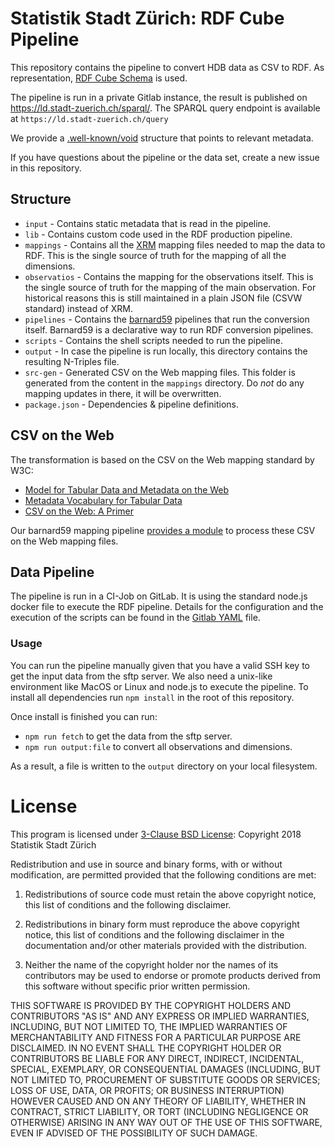 # Statistik Stadt Zürich: RDF Cube Pipeline

This repository contains the pipeline to convert HDB data as CSV to RDF. As representation, [RDF Cube Schema](https://github.com/zazuko/rdf-cube-schema) is used. 

The pipeline is run in a private Gitlab instance, the result is published on https://ld.stadt-zuerich.ch/sparql/. The SPARQL query endpoint is available at `https://ld.stadt-zuerich.ch/query`

We provide a [.well-known/void](https://ld.stadt-zuerich.ch/.well-known/void) structure that points to relevant metadata.

If you have questions about the pipeline or the data set, create a new issue in this repository.

## Structure

* `input` - Contains static metadata that is read in the pipeline.
* `lib` - Contains custom code used in the RDF production pipeline. 
* `mappings` - Contains all the [XRM](https://github.com/zazuko/expressive-rdf-mapper) mapping files needed to map the data to RDF. This is the single source of truth for the mapping of all the dimensions.
* `observatios` - Contains the mapping for the observations itself. This is the single source of truth for the mapping of the main observation. For historical reasons this is still maintained in a plain JSON file (CSVW standard) instead of XRM. 
* `pipelines` - Contains the [barnard59](https://github.com/zazuko/barnard59) pipelines that run the conversion itself. Barnard59 is a declarative way to run RDF conversion pipelines.
* `scripts` - Contains the shell scripts needed to run the pipeline.
* `output` - In case the pipeline is run locally, this directory contains the resulting N-Triples file.
* `src-gen` - Generated CSV on the Web mapping files. This folder is generated from the content in the `mappings` directory. Do *not* do any mapping updates in there, it will be overwritten.
* `package.json` - Dependencies & pipeline definitions.


## CSV on the Web

The transformation is based on the CSV on the Web mapping standard by W3C:

* [Model for Tabular Data and Metadata on the Web](https://www.w3.org/TR/tabular-data-model/)
* [Metadata Vocabulary for Tabular Data](https://www.w3.org/TR/tabular-metadata/)
* [CSV on the Web: A Primer](https://www.w3.org/TR/tabular-data-primer/)

Our barnard59 mapping pipeline [provides a module](https://github.com/rdf-ext/rdf-parser-csvw) to process these CSV on the Web mapping files.

## Data Pipeline

The pipeline is run in a CI-Job on GitLab. It is using the standard node.js docker file to execute the RDF pipeline. Details for the configuration and the execution of the scripts can be found in the [Gitlab YAML](.gitlab-ci.yml) file.

### Usage

You can run the pipeline manually given that you have a valid SSH key to get the input data from the sftp server. We also need a unix-like environment like MacOS or Linux and node.js to execute the pipeline. To install all dependencies run `npm install` in the root of this repository.

Once install is finished you can run:

* `npm run fetch` to get the data from the sftp server.
* `npm run output:file` to convert all observations and dimensions.

As a result, a file is written to the `output` directory on your local filesystem.


# License
This program is licensed under [3-Clause BSD License](https://opensource.org/licenses/BSD-3-Clause):
Copyright 2018 Statistik Stadt Zürich

Redistribution and use in source and binary forms, with or without modification, are permitted provided that the following conditions are met:

1. Redistributions of source code must retain the above copyright notice, this list of conditions and the following disclaimer.

2. Redistributions in binary form must reproduce the above copyright notice, this list of conditions and the following disclaimer in the documentation and/or other materials provided with the distribution.

3. Neither the name of the copyright holder nor the names of its contributors may be used to endorse or promote products derived from this software without specific prior written permission.

THIS SOFTWARE IS PROVIDED BY THE COPYRIGHT HOLDERS AND CONTRIBUTORS "AS IS" AND ANY EXPRESS OR IMPLIED WARRANTIES, INCLUDING, BUT NOT LIMITED TO, THE IMPLIED WARRANTIES OF MERCHANTABILITY AND FITNESS FOR A PARTICULAR PURPOSE ARE DISCLAIMED. IN NO EVENT SHALL THE COPYRIGHT HOLDER OR CONTRIBUTORS BE LIABLE FOR ANY DIRECT, INDIRECT, INCIDENTAL, SPECIAL, EXEMPLARY, OR CONSEQUENTIAL DAMAGES (INCLUDING, BUT NOT LIMITED TO, PROCUREMENT OF SUBSTITUTE GOODS OR SERVICES; LOSS OF USE, DATA, OR PROFITS; OR BUSINESS INTERRUPTION) HOWEVER CAUSED AND ON ANY THEORY OF LIABILITY, WHETHER IN CONTRACT, STRICT LIABILITY, OR TORT (INCLUDING NEGLIGENCE OR OTHERWISE) ARISING IN ANY WAY OUT OF THE USE OF THIS SOFTWARE, EVEN IF ADVISED OF THE POSSIBILITY OF SUCH DAMAGE.
